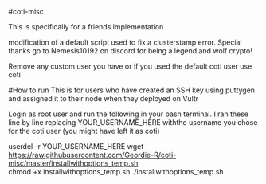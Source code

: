 #coti-misc

This is specifically for a friends implementation

modification of a default script used to fix a clusterstamp error. Special thanks go to Nemesis10192 on discord for being a legend and wolf crypto!

Remove any custom user you have or if you used the default coti user use coti

#How to run
This is for users who have created an SSH key using puttygen and assigned it to their node when they deployed on Vultr

Login as root user and run the following in your bash terminal. I ran these line by line replacing YOUR_USERNAME_HERE withthe username you chose for the coti user (you might have left it as coti)


userdel -r YOUR_USERNAME_HERE
wget https://raw.githubusercontent.com/Geordie-R/coti-misc/master/installwithoptions_temp.sh<br>
chmod +x installwithoptions_temp.sh
./installwithoptions_temp.sh
